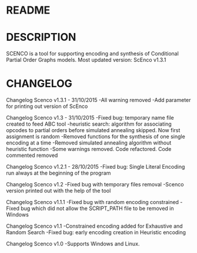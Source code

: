 # README #

# DESCRIPTION #
SCENCO is a tool for supporting encoding and synthesis of Conditional Partial 
Order Graphs models.
Most updated version: ScEnco v1.3.1

# CHANGELOG #
Changelog Scenco v1.3.1 - 31/10/2015
-All warning removed
-Add parameter for printing out version of ScEnco

Changelog Scenco v1.3 - 31/10/2015
-Fixed bug: temporary name file created to feed ABC tool
-heuristic search: algorithm for associating opcodes to partial orders before
 simulated annealing skipped. Now first assignment is random
-Removed functions for the synthesis of one single encoding at a time
-Removed simulated annealing algorithm without heuristic function
-Some warnings removed. Code refactored. Code commented removed

Changelog Scenco v1.2.1 - 28/10/2015
-Fixed bug: Single Literal Encoding run always at the beginning of the program

Changelog Scenco v1.2
-Fixed bug with temporary files removal
-Scenco version printed out with the help of the tool

Changelog Scenco v1.1.1
-Fixed bug with random encoding constrained
-Fixed bug which did not allow the SCRIPT_PATH file to be removed in Windows

Changelog Scenco v1.1
-Constrained encoding added for Exhaustive and Random Search
-Fixed bug: early encoding creation in Heuristic encoding

Changelog Scenco v1.0
-Supports Windows and Linux.

